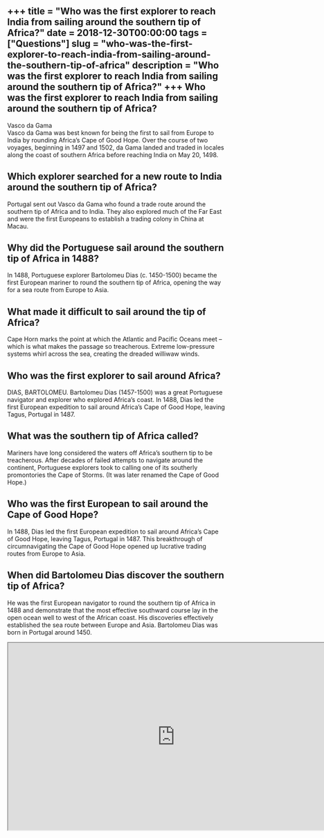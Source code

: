 +++
title = "Who was the first explorer to reach India from sailing around the southern tip of Africa?"
date = 2018-12-30T00:00:00
tags = ["Questions"]
slug = "who-was-the-first-explorer-to-reach-india-from-sailing-around-the-southern-tip-of-africa"
description = "Who was the first explorer to reach India from sailing around the southern tip of Africa?"
+++
Who was the first explorer to reach India from sailing around the southern tip of Africa?
-----------------------------------------------------------------------------------------

Vasco da Gama  
Vasco da Gama was best known for being the first to sail from Europe to India by rounding Africa’s Cape of Good Hope. Over the course of two voyages, beginning in 1497 and 1502, da Gama landed and traded in locales along the coast of southern Africa before reaching India on May 20, 1498.

Which explorer searched for a new route to India around the southern tip of Africa?
-----------------------------------------------------------------------------------

Portugal sent out ​Vasco da Gama​ who found a trade route around the southern tip of Africa and to India. They also explored much of the Far East and were the first Europeans to establish a trading colony in China at Macau.

Why did the Portuguese sail around the southern tip of Africa in 1488?
----------------------------------------------------------------------

In 1488, Portuguese explorer Bartolomeu Dias (c. 1450-1500) became the first European mariner to round the southern tip of Africa, opening the way for a sea route from Europe to Asia.

What made it difficult to sail around the tip of Africa?
--------------------------------------------------------

Cape Horn marks the point at which the Atlantic and Pacific Oceans meet – which is what makes the passage so treacherous. Extreme low-pressure systems whirl across the sea, creating the dreaded williwaw winds.

Who was the first explorer to sail around Africa?
-------------------------------------------------

DIAS, BARTOLOMEU. Bartolomeu Dias (1457-1500) was a great Portuguese navigator and explorer who explored Africa’s coast. In 1488, Dias led the first European expedition to sail around Africa’s Cape of Good Hope, leaving Tagus, Portugal in 1487.

What was the southern tip of Africa called?
-------------------------------------------

Mariners have long considered the waters off Africa’s southern tip to be treacherous. After decades of failed attempts to navigate around the continent, Portuguese explorers took to calling one of its southerly promontories the Cape of Storms. (It was later renamed the Cape of Good Hope.)

Who was the first European to sail around the Cape of Good Hope?
----------------------------------------------------------------

In 1488, Dias led the first European expedition to sail around Africa’s Cape of Good Hope, leaving Tagus, Portugal in 1487. This breakthrough of circumnavigating the Cape of Good Hope opened up lucrative trading routes from Europe to Asia.

When did Bartolomeu Dias discover the southern tip of Africa?
-------------------------------------------------------------

He was the first European navigator to round the southern tip of Africa in 1488 and demonstrate that the most effective southward course lay in the open ocean well to west of the African coast. His discoveries effectively established the sea route between Europe and Asia. Bartolomeu Dias was born in Portugal around 1450.

<iframe allow="accelerometer; autoplay; clipboard-write; encrypted-media; gyroscope; picture-in-picture" allowfullscreen="" class="__youtube_prefs__  epyt-is-override  no-lazyload" data-no-lazy="1" data-origheight="433" data-origwidth="770" data-skipgform_ajax_framebjll="" height="433" id="_ytid_78707" loading="lazy" src="https://www.youtube.com/embed/duVRGq0DpLI?enablejsapi=1&autoplay=0&cc_load_policy=0&cc_lang_pref=&iv_load_policy=1&loop=0&modestbranding=0&rel=1&fs=1&playsinline=0&autohide=2&theme=dark&color=red&controls=1&" title="YouTube player" width="770"></iframe>